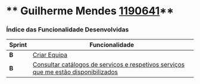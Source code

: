 ** Guilherme Mendes [1190641](./)** 
===============================


### Índice das Funcionalidade Desenvolvidas ###


| Sprint | Funcionalidade     |
|--------|--------------------|
| **B**  | [Criar Equipa](https://bitbucket.org/1190731/lei20_21_s4_2dl_1/src/master/docs/1190641/ProcessoEngenhariaFuncionalidadeUC2052.md) |
| **B**  | [Consultar catálogos de serviços e respetivos serviços que me estão disponibilizados](https://bitbucket.org/1190731/lei20_21_s4_2dl_1/src/master/docs/1190641/ProcessoEngenhariaFuncionalidadeUC3001.md) |